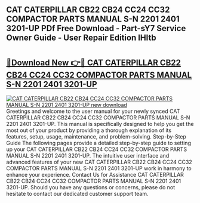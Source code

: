 ## CAT CATERPILLAR CB22 CB24 CC24 CC32 COMPACTOR PARTS MANUAL S-N 2201 2401 3201-UP PDf Free Download - Part-sY7 Service Owner Guide - User Repair Edition lHItb

# <h2><a href="http://bc49419.oget.top/?id=CAT+CATERPILLAR+CB22+CB24+CC24+CC32+COMPACTOR+PARTS+MANUAL+S-N+2201+2401+3201-UP">🔗Download New 👉🔴 CAT CATERPILLAR CB22 CB24 CC24 CC32 COMPACTOR PARTS MANUAL S-N 2201 2401 3201-UP</a></h2>

[![CAT CATERPILLAR CB22 CB24 CC24 CC32 COMPACTOR PARTS MANUAL S-N 2201 2401 3201-UP new download](https://i.imgur.com/5g1atiW.png)](http://bc49419.oget.top/?id=CAT+CATERPILLAR+CB22+CB24+CC24+CC32+COMPACTOR+PARTS+MANUAL+S-N+2201+2401+3201-UP)
Greetings and welcome to the user manual for your newly synced CAT CATERPILLAR CB22 CB24 CC24 CC32 COMPACTOR PARTS MANUAL S-N 2201 2401 3201-UP. This manual is specifically designed to help you get the most out of your product by providing a thorough explanation of its features, setup, usage, maintenance, and problem-solving. Step-by-Step Guide The following pages provide a detailed step-by-step guide to setting up your CAT CATERPILLAR CB22 CB24 CC24 CC32 COMPACTOR PARTS MANUAL S-N 2201 2401 3201-UP. The intuitive user interface and advanced features of your new CAT CATERPILLAR CB22 CB24 CC24 CC32 COMPACTOR PARTS MANUAL S-N 2201 2401 3201-UP work in harmony to enhance your experience. Contact Us for Assistance CAT CATERPILLAR CB22 CB24 CC24 CC32 COMPACTOR PARTS MANUAL S-N 2201 2401 3201-UP. Should you have any questions or concerns, please do not hesitate to contact our dedicated customer support team.
